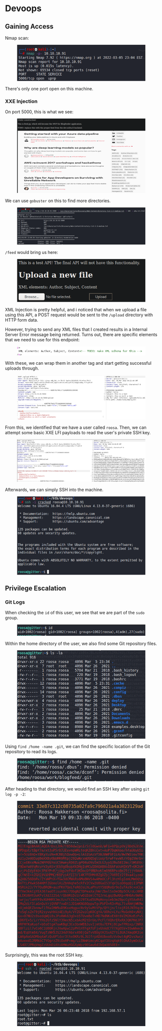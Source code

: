 # Devoops

## Gaining Access

Nmap scan:

<figure><img src="../../../.gitbook/assets/image (14) (1).png" alt=""><figcaption></figcaption></figure>

There's only one port open on this machine.

### XXE Injection

On port 5000, this is what we see:

<figure><img src="../../../.gitbook/assets/image (13).png" alt=""><figcaption></figcaption></figure>

We can use `gobuster` on this to find more directories.

<figure><img src="../../../.gitbook/assets/image (19).png" alt=""><figcaption></figcaption></figure>

`/feed` would bring us here:

<figure><img src="../../../.gitbook/assets/image (31).png" alt=""><figcaption></figcaption></figure>

XML Injection is pretty helpful, and i noticed that when we upload a file using this API, a POST request would be sent to the `/upload` directory with HTTP form data.

However, trying to send any XML files that I created results in a Internal Server Error message being returned. Turns out, there are specific elements that we need to use for this endpoint:

<figure><img src="../../../.gitbook/assets/image (27).png" alt=""><figcaption></figcaption></figure>

With these, we can wrap them in another tag and start getting successful uploads through.

<figure><img src="../../../.gitbook/assets/image (39).png" alt=""><figcaption></figcaption></figure>

From this, we identified that we have a user called `roosa`. Then, we can attempt some basic XXE LFI payloads to read the user's private SSH key.

<figure><img src="../../../.gitbook/assets/image (5) (1) (1).png" alt=""><figcaption></figcaption></figure>

Afterwards, we can simply SSH into the machine.

<figure><img src="../../../.gitbook/assets/image (26).png" alt=""><figcaption></figcaption></figure>

## Privilege Escalation

### Git Logs

When checking the `id` of this user, we see that we are part of the `sudo` group.

<figure><img src="../../../.gitbook/assets/image (255).png" alt=""><figcaption></figcaption></figure>

Within the home directory of the user, we also find some Git repository files.

<figure><img src="../../../.gitbook/assets/image (9).png" alt=""><figcaption></figcaption></figure>

Using `find /home -name .git`, we can find the specific location of the Git repository to read its logs.

<figure><img src="../../../.gitbook/assets/image (2) (1).png" alt=""><figcaption></figcaption></figure>

After heading to that directory, we would find an SSH key after using `git log -p -2`:

<figure><img src="../../../.gitbook/assets/image (256).png" alt=""><figcaption></figcaption></figure>

<figure><img src="../../../.gitbook/assets/image (17).png" alt=""><figcaption></figcaption></figure>

Surprisingly, this was the root SSH key.

<figure><img src="../../../.gitbook/assets/image (6) (1).png" alt=""><figcaption></figcaption></figure>
